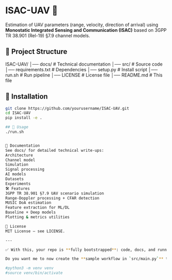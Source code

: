 # ISAC-UAV 🚀

Estimation of UAV parameters (range, velocity, direction of arrival) using **Monostatic Integrated Sensing and Communication (ISAC)** based on 3GPP TR 38.901 (Rel-19) §7.9 channel models.

## 📂 Project Structure
ISAC-UAV/
│── docs/ # Technical documentation
│── src/ # Source code
│── requirements.txt # Dependencies
│── setup.py # Install script
│── run.sh # Run pipeline
│── LICENSE # License file
│── README.md # This file



## 🔧 Installation
```bash
git clone https://github.com/yourusername/ISAC-UAV.git
cd ISAC-UAV
pip install -e .

## 🔧 Usage
./run.sh


📑 Documentation
See docs/ for detailed technical write-ups:
Architecture
Channel model
Simulation
Signal processing
AI models
Datasets
Experiments
🛠 Features
3GPP TR 38.901 §7.9 UAV scenario simulation
Range-Doppler processing + CFAR detection
MUSIC DoA estimation
Feature extraction for ML/DL
Baseline + Deep models
Plotting & metrics utilities

📜 License
MIT License – see LICENSE.

---

✅ With this, your repo is **fully bootstrapped**: code, docs, and runnable setup.  

Do you want me to now create the **sample workflow in `src/main.py`** that ties simulation → processing → ML together, so evaluators can run and see an end-to-end demo

#python3 -m venv venv
#source venv/bin/activate